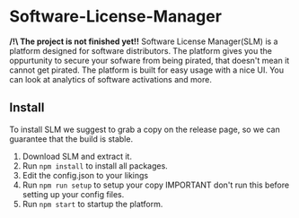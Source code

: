 # Software-License-Manager
**/!\ The project is not finished yet!!**
Software License Manager(SLM) is a platform designed for software distributors.
The platform gives you the oppurtunity to secure your sofware from being pirated, that doesn't mean it cannot get pirated.
The platform is built for easy usage with a nice UI. You can look at analytics of software activations and more.

## Install
To install SLM we suggest to grab a copy on the release page, so we can guarantee that the build is stable.
1. Download SLM and extract it.
2. Run `npm install` to install all packages.
3. Edit the config.json to your likings
4. Run `npm run setup` to setup your copy IMPORTANT don't run this before setting up your config files.
5. Run `npm start` to startup the platform.
